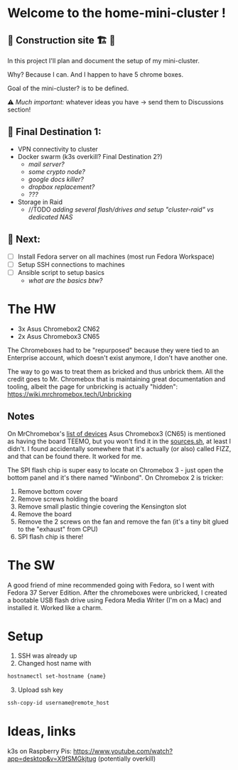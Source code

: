 # Welcome to the home-mini-cluster !

## 🚧 Construction site 🏗️ 🚧

In this project I'll plan and document the setup of my mini-cluster.

Why? Because I can. And I happen to have 5 chrome boxes.

Goal of the mini-cluster? is to be defined.

⚠️ *Much important:* whatever ideas you have -> send them to Discussions section!


## 🎯 Final Destination 1:
- VPN connectivity to cluster
- Docker swarm (k3s overkill? Final Destination 2?)
  - _mail server?_
  - _some crypto node?_
  - _google docs killer?_
  - _dropbox replacement?_
  - _???_
- Storage in Raid
  - //TODO _adding several flash/drives and setup "cluster-raid" vs dedicated NAS_


## 🚧 Next:
- [ ] Install Fedora server on all machines (most run Fedora Workspace)
- [ ] Setup SSH connections to machines
- [ ] Ansible script to setup basics
  - _what are the basics btw?_


# The HW

* 3x Asus Chromebox2 CN62
* 2x Asus Chromebox3 CN65

The Chromeboxes had to be "repurposed" because they were tied to an Enterprise account, which doesn't exist anymore, I don't have another one.

The way to go was to treat them as bricked and thus unbrick them. All the credit goes to Mr. Chromebox that is maintaining great documentation and tooling, albeit the page for unbricking is actually "hidden": https://wiki.mrchromebox.tech/Unbricking

## Notes 
On MrChromebox's [list of devices](https://wiki.mrchromebox.tech/Supported_Devices) Asus Chromebox3 (CN65) is mentioned as having the board TEEMO, but you won't find it in the [sources.sh](https://github.com/MrChromebox/scripts/blob/master/sources.sh), at least I didn't. I found accidentally somewhere that it's actually (or also) called FIZZ, and that can be found there. It worked for me.

The SPI flash chip is super easy to locate on Chromebox 3 - just open the bottom panel and it's there named "Winbond". On Chromebox 2 is tricker: 
1. Remove bottom cover
2. Remove screws holding the board
3. Remove small plastic thingie covering the Kensington slot
4. Remove the board
5. Remove the 2 screws on the fan and remove the fan (it's a tiny bit glued to the "exhaust" from CPU)
6. SPI flash chip is there!

# The SW

A good friend of mine recommended going with Fedora, so I went with Fedora 37 Server Edition. After the chromeboxes were unbricked, I created a bootable USB flash drive using Fedora Media Writer (I'm on a Mac) and installed it. Worked like a charm.

# Setup

1. SSH was already up
2. Changed host name with 

```bash
hostnamectl set-hostname {name}
```
3. Upload ssh key

```bash
ssh-copy-id username@remote_host
```

# Ideas, links

k3s on Raspberry Pis: https://www.youtube.com/watch?app=desktop&v=X9fSMGkjtug
(potentially overkill)
